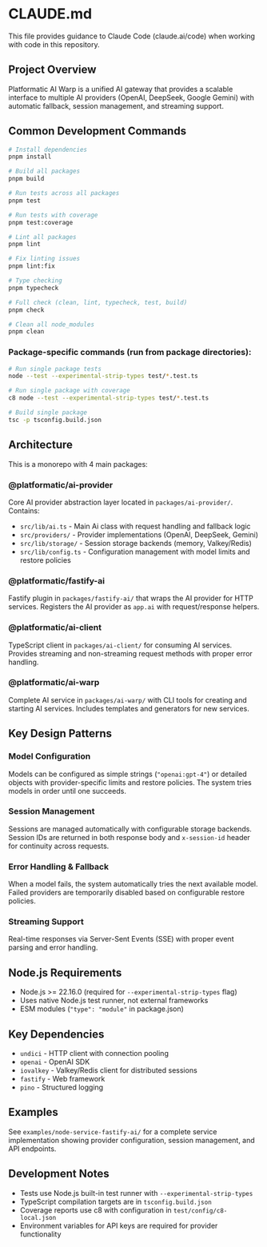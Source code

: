 # CLAUDE.md

This file provides guidance to Claude Code (claude.ai/code) when working with code in this repository.

## Project Overview

Platformatic AI Warp is a unified AI gateway that provides a scalable interface to multiple AI providers (OpenAI, DeepSeek, Google Gemini) with automatic fallback, session management, and streaming support.

## Common Development Commands

```bash
# Install dependencies
pnpm install

# Build all packages
pnpm build

# Run tests across all packages
pnpm test

# Run tests with coverage
pnpm test:coverage

# Lint all packages
pnpm lint

# Fix linting issues
pnpm lint:fix

# Type checking
pnpm typecheck

# Full check (clean, lint, typecheck, test, build)
pnpm check

# Clean all node_modules
pnpm clean
```

### Package-specific commands (run from package directories):

```bash
# Run single package tests
node --test --experimental-strip-types test/*.test.ts

# Run single package with coverage
c8 node --test --experimental-strip-types test/*.test.ts

# Build single package
tsc -p tsconfig.build.json
```

## Architecture

This is a monorepo with 4 main packages:

### @platformatic/ai-provider
Core AI provider abstraction layer located in `packages/ai-provider/`. Contains:
- `src/lib/ai.ts` - Main Ai class with request handling and fallback logic
- `src/providers/` - Provider implementations (OpenAI, DeepSeek, Gemini)
- `src/lib/storage/` - Session storage backends (memory, Valkey/Redis)
- `src/lib/config.ts` - Configuration management with model limits and restore policies

### @platformatic/fastify-ai
Fastify plugin in `packages/fastify-ai/` that wraps the AI provider for HTTP services. Registers the AI provider as `app.ai` with request/response helpers.

### @platformatic/ai-client
TypeScript client in `packages/ai-client/` for consuming AI services. Provides streaming and non-streaming request methods with proper error handling.

### @platformatic/ai-warp
Complete AI service in `packages/ai-warp/` with CLI tools for creating and starting AI services. Includes templates and generators for new services.

## Key Design Patterns

### Model Configuration
Models can be configured as simple strings (`"openai:gpt-4"`) or detailed objects with provider-specific limits and restore policies. The system tries models in order until one succeeds.

### Session Management
Sessions are managed automatically with configurable storage backends. Session IDs are returned in both response body and `x-session-id` header for continuity across requests.

### Error Handling & Fallback
When a model fails, the system automatically tries the next available model. Failed providers are temporarily disabled based on configurable restore policies.

### Streaming Support
Real-time responses via Server-Sent Events (SSE) with proper event parsing and error handling.

## Node.js Requirements

- Node.js >= 22.16.0 (required for `--experimental-strip-types` flag)
- Uses native Node.js test runner, not external frameworks
- ESM modules (`"type": "module"` in package.json)

## Key Dependencies

- `undici` - HTTP client with connection pooling
- `openai` - OpenAI SDK
- `iovalkey` - Valkey/Redis client for distributed sessions
- `fastify` - Web framework
- `pino` - Structured logging

## Examples

See `examples/node-service-fastify-ai/` for a complete service implementation showing provider configuration, session management, and API endpoints.

## Development Notes

- Tests use Node.js built-in test runner with `--experimental-strip-types`
- TypeScript compilation targets are in `tsconfig.build.json`
- Coverage reports use c8 with configuration in `test/config/c8-local.json`
- Environment variables for API keys are required for provider functionality